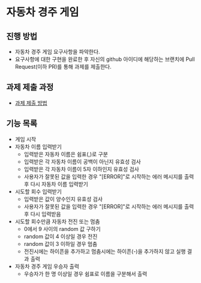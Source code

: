 # 자동차 경주 게임
## 진행 방법
* 자동차 경주 게임 요구사항을 파악한다.
* 요구사항에 대한 구현을 완료한 후 자신의 github 아이디에 해당하는 브랜치에 Pull Request(이하 PR)를 통해 과제를 제출한다.

## 과제 제출 과정
* [과제 제출 방법](https://github.com/next-step/nextstep-docs/tree/master/precourse)

## 기능 목록
* 게임 시작
* 자동차 이름 입력받기
  * 입력받은 자동차 이름은 쉼표(,)로 구분
  * 입력받은 각 자동차 이름이 공백이 아닌지 유효성 검사
  * 입력받은 각 자동차 이름이 5자 이하인지 유효성 검사
  * 사용자가 잘못된 값을 입력한 경우 "[ERROR]"로 시작하는 에러 메시지를 출력 후 다시 자동차 이름 입력받기
* 시도할 회수 입력받기
  * 입력받은 값이 양수인지 유효성 검사
  * 사용자가 잘못된 값을 입력한 경우 "[ERROR]"로 시작하는 에러 메시지를 출력 후 다시 입력받음
* 시도할 회수만큼 자동차 전진 또는 멈춤
  * 0에서 9 사이의 random 값 구하기
  * random 값이 4 이상일 경우 전진
  * random 값이 3 이하일 경우 멈춤
  * 전진시에는 하이픈을 추가하고 멈춤시에는 하이픈(-)을 추가하지 않고 실행 결과 출력
* 자동차 경주 게임 우승자 출력
  * 우승자가 한 명 이상일 경우 쉼표로 이름을 구분해서 출력
